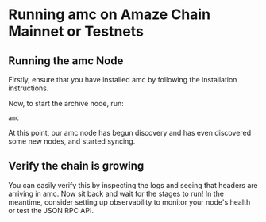 # Running amc on Amaze Chain Mainnet or Testnets


## Running the amc Node

Firstly, ensure that you have installed amc by following the installation instructions.

Now, to start the archive node, run:

```plaintext
amc 
```
At this point, our amc node has begun discovery and has even discovered some new nodes, and started syncing.


## Verify the chain is growing

You can easily verify this by inspecting the logs and seeing that headers are arriving in amc. Now sit back and wait for the stages to run! In the meantime, consider setting up observability to monitor your node's health or test the JSON RPC API.